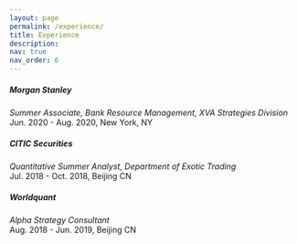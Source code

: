 ```yaml
---
layout: page
permalink: /experience/
title: Experience
description:
nav: true
nav_order: 6
---
```




##### Morgan Stanley
<em> Summer Associate, Bank Resource Management, XVA Strategies Division </em> \
 Jun. 2020 - Aug. 2020, New York, NY

##### CITIC Securities
<em> Quantitative Summer Analyst, Department of Exotic Trading </em> \
Jul. 2018 - Oct. 2018, Beijing CN

##### Worldquant
<em> Alpha Strategy Consultant </em> \
Aug. 2018 - Jun. 2019, Beijing CN